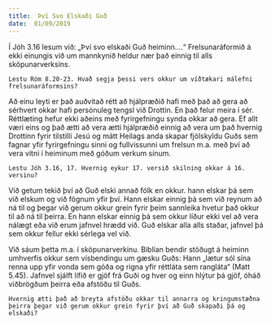 ```yaml
---
title:  Því Svo Elskaði Guð
date:  01/09/2019
---
```


Í Jóh 3.16 lesum við: „Því svo elskaði Guð heiminn....“ Frelsunaráformið á ekki einungis við um mannkynið heldur nær það einnig til alls sköpunarverksins.

`Lestu Róm 8.20-23. Hvað segja þessi vers okkur um víðtækari málefni frelsunaráformsins?`

Að einu leyti er það auðvitað rétt að hjálpræðið hafi með það að gera að sérhvert okkar hafi persónuleg tengsl við Drottin. En það felur meira í sér. Réttlæting hefur ekki aðeins með fyrirgefningu synda okkar að gera. Ef allt væri eins og það ætti að vera ætti hjálpræðið einnig að vera um það hvernig Drottinn fyrir tilstilli Jesú og mátt Heilags anda skapar fjölskyldu Guðs sem fagnar yfir fyrirgefningu sinni og fullvissunni um frelsun m.a. með því að vera vitni í heiminum með góðum verkum sínum.

`Lestu Jóh 3.16, 17. Hvernig eykur 17. versið skilning okkar á 16. versinu?`

Við getum tekið því að Guð elski annað fólk en okkur. hann elskar þá sem við elskum og við fögnum yfir því. Hann elskar einnig þá sem við reynum að ná til og þegar við gerum okkur grein fyrir þeim sannleika hvetur það okkur til að ná til þeirra. En hann elskar einnig þá sem okkur líður ekki vel að vera nálægt eða við erum jafnvel hrædd við. Guð elskar alla alls staðar, jafnvel þá sem okkur fellur ekki sérlega vel við.

Við sáum þetta m.a. í sköpunarverkinu. Biblían bendir stöðugt á heiminn umhverfis okkur sem vísbendingu um gæsku Guðs: Hann „lætur sól sína renna upp yfir vonda sem góða og rigna yfir réttláta sem rangláta“ (Matt 5.45). Jafnvel sjálft lífið er gjöf frá Guði og hver og einn hlýtur þá gjöf, óháð viðbrögðum þeirra eða afstöðu til Guðs.

`Hvernig ætti það að breyta afstöðu okkar til annarra og kringumstæðna þeirra þegar við gerum okkur grein fyrir því að Guð skapaði þá og elskaði?`